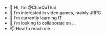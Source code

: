- 👋 Hi, I’m @CharQuThai
- 👀 I’m interested in video games, mainly JRPG
- 🌱 I’m currently learning IT
- 💞️ I’m looking to collaborate on ...
- 📫 How to reach me ...

<!---
CharQuThai/CharQuThai is a ✨ special ✨ repository because its `README.md` (this file) appears on your GitHub profile.
You can click the Preview link to take a look at your changes.
--->

